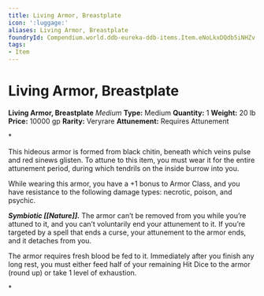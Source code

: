 ```yaml
---
title: Living Armor, Breastplate
icon: ':luggage:'
aliases: Living Armor, Breastplate
foundryId: Compendium.world.ddb-eureka-ddb-items.Item.eNoLkxDQdb5iNHZv
tags:
- Item
---
```


# Living Armor, Breastplate

**Living Armor, Breastplate**
_Medium_
**Type:** Medium
**Quantity:** 1
**Weight:** 20 lb
**Price:** 10000 gp
**Rarity:** Veryrare
**Attunement:** Requires Attunement

*<p>This hideous armor is formed from black chitin, beneath which veins pulse and red sinews glisten. To attune to this item, you must wear it for the entire attunement period, during which tendrils on the inside burrow into you.

While wearing this armor, you have a +1 bonus to Armor Class, and you have resistance to the following damage types: necrotic, poison, and psychic.

***Symbiotic [[Nature]].*** The armor can’t be removed from you while you’re attuned to it, and you can’t voluntarily end your attunement to it. If you’re targeted by a spell that ends a curse, your attunement to the armor ends, and it detaches from you.

The armor requires fresh blood be fed to it. Immediately after you finish any long rest, you must either feed half of your remaining Hit Dice to the armor (round up) or take 1 level of exhaustion.</p>*
